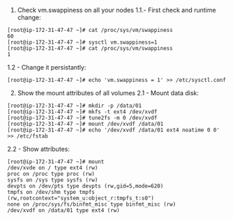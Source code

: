 1. Check vm.swappiness on all your nodes
1.1.- First check and runtime change:
```
[root@ip-172-31-47-47 ~]# cat /proc/sys/vm/swappiness
60
[root@ip-172-31-47-47 ~]# sysctl vm.swappiness=1
[root@ip-172-31-47-47 ~]# cat /proc/sys/vm/swappiness
1
```
1.2 - Change it persistantly:
```
[root@ip-172-31-47-47 ~]# echo 'vm.swappiness = 1' >> /etc/sysctl.conf
```
2. Show the mount attributes of all volumes
2.1 - Mount data disk:
```
[root@ip-172-31-47-47 ~]# mkdir -p /data/01
[root@ip-172-31-47-47 ~]# mkfs -t ext4 /dev/xvdf
[root@ip-172-31-47-47 ~]# tune2fs -m 0 /dev/xvdf
[root@ip-172-31-47-47 ~]# mount /dev/xvdf /data/01
[root@ip-172-31-47-47 ~]# echo '/dev/xvdf /data/01 ext4 noatime 0 0' >> /etc/fstab
```
2.2 - Show attributes:
```
[root@ip-172-31-47-47 ~]# mount
/dev/xvde on / type ext4 (rw)
proc on /proc type proc (rw)
sysfs on /sys type sysfs (rw)
devpts on /dev/pts type devpts (rw,gid=5,mode=620)
tmpfs on /dev/shm type tmpfs (rw,rootcontext="system_u:object_r:tmpfs_t:s0")
none on /proc/sys/fs/binfmt_misc type binfmt_misc (rw)
/dev/xvdf on /data/01 type ext4 (rw)
```